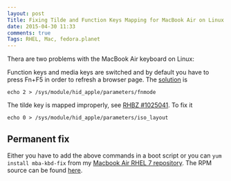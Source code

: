 ```yaml
---
layout: post
Title: Fixing Tilde and Function Keys Mapping for MacBook Air on Linux
date: 2015-04-30 11:33
comments: true
Tags: RHEL, Mac, fedora.planet
---
```


Thera are two problems with the MacBook Air keyboard on Linux:

Function keys and media keys are switched and by default you have to
press Fn+F5 in order to refresh a browser page. The 
[solution](https://chaidarun.com/fedora-mbp) is

    echo 2 > /sys/module/hid_apple/parameters/fnmode

The tilde key is mapped improperly, see 
[RHBZ #1025041](https://bugzilla.redhat.com/show_bug.cgi?id=1025041#c2).
To fix it

    echo 0 > /sys/module/hid_apple/parameters/iso_layout

Permanent fix
-------------

Either you have to add the above commands in a boot script or you can
`yum install mba-kbd-fix` from my
[Macbook Air RHEL 7 repository](/blog/2015/04/29/rhel-7-repository-for-macbook-air/).
The RPM source can be found [here](https://github.com/atodorov/mba-kbd-fix).
